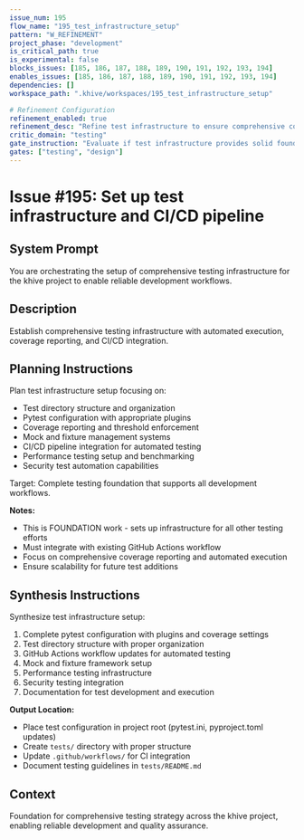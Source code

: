 ```yaml
---
issue_num: 195
flow_name: "195_test_infrastructure_setup"
pattern: "W_REFINEMENT"
project_phase: "development"
is_critical_path: true
is_experimental: false
blocks_issues: [185, 186, 187, 188, 189, 190, 191, 192, 193, 194]
enables_issues: [185, 186, 187, 188, 189, 190, 191, 192, 193, 194]
dependencies: []
workspace_path: ".khive/workspaces/195_test_infrastructure_setup"

# Refinement Configuration
refinement_enabled: true
refinement_desc: "Refine test infrastructure to ensure comprehensive coverage and CI integration"
critic_domain: "testing"
gate_instruction: "Evaluate if test infrastructure provides solid foundation for all testing efforts with proper CI/CD integration and coverage reporting."
gates: ["testing", "design"]
---
```


# Issue #195: Set up test infrastructure and CI/CD pipeline

## System Prompt

You are orchestrating the setup of comprehensive testing infrastructure for the
khive project to enable reliable development workflows.

## Description

Establish comprehensive testing infrastructure with automated execution,
coverage reporting, and CI/CD integration.

## Planning Instructions

Plan test infrastructure setup focusing on:

- Test directory structure and organization
- Pytest configuration with appropriate plugins
- Coverage reporting and threshold enforcement
- Mock and fixture management systems
- CI/CD pipeline integration for automated testing
- Performance testing setup and benchmarking
- Security test automation capabilities

Target: Complete testing foundation that supports all development workflows.

**Notes:**

- This is FOUNDATION work - sets up infrastructure for all other testing efforts
- Must integrate with existing GitHub Actions workflow
- Focus on comprehensive coverage reporting and automated execution
- Ensure scalability for future test additions

## Synthesis Instructions

Synthesize test infrastructure setup:

1. Complete pytest configuration with plugins and coverage settings
2. Test directory structure with proper organization
3. GitHub Actions workflow updates for automated testing
4. Mock and fixture framework setup
5. Performance testing infrastructure
6. Security testing integration
7. Documentation for test development and execution

**Output Location:**

- Place test configuration in project root (pytest.ini, pyproject.toml updates)
- Create `tests/` directory with proper structure
- Update `.github/workflows/` for CI integration
- Document testing guidelines in `tests/README.md`

## Context

Foundation for comprehensive testing strategy across the khive project, enabling
reliable development and quality assurance.
